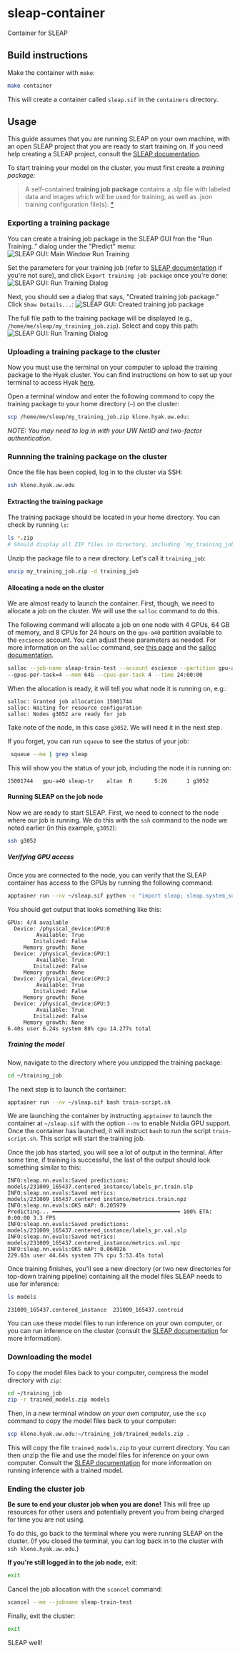 # sleap-container

Container for SLEAP

## Build instructions

Make the container with `make`:

```bash
make container
```

This will create a container called `sleap.sif` in the `containers` directory.

## Usage

 This guide assumes that you are running SLEAP on your own machine, with an open SLEAP project that you are ready to start training on. If you need help creating a SLEAP project, consult the [SLEAP documentation](https://sleap.ai/tutorials/tutorial.html).

To start training your model on the cluster, you must first create a *training package*:

> A self-contained **training job package** contains a .slp file with labeled data and images which will be used for training, as well as .json training configuration file(s). [*](https://sleap.ai/notebooks/Training_and_inference_using_Google_Drive.html)

### Exporting a training package

You can create a training job package in the SLEAP GUI fron the "Run Training.." dialog under the "Predict" menu:
![SLEAP GUI: Main Window Run Training](./docs/screenshots/01-main_dropdown_predict_run_training.png)

Set the parameters for your training job (refer to [SLEAP documentation](https://sleap.ai/tutorials/initial-training.html) if you're not sure), and click `Export training job package` once you're done:
![SLEAP GUI: Run Training Dialog](./docs/screenshots/02-run_training_dialog.png)

Next, you should see a dialog that says, "Created training job package." Click `Show Details...`:
![SLEAP GUI: Created training job package](./docs/screenshots/03-created_training_job_package.png)

The full file path to the training package will be displayed (e.g., `/home/me/sleap/my_training_job.zip`). Select and copy this path:
![SLEAP GUI: Run Training Dialog](./docs/screenshots/04-created_training_job_package_details.png)

### Uploading a training package to the cluster

Now you must use the terminal on your computer to upload the training package to the Hyak cluster. You can find instructions on how to set up your terminal to access Hyak [here](https://uw-psych.github.io/compute_docs/hyak/start/connect-ssh.html).

Open a terminal window and enter the following command to copy the training package to your home directory (`~`) on the cluster:

```bash
scp /home/me/sleap/my_training_job.zip klone.hyak.uw.edu:
```

*NOTE: You may need to log in with your UW NetID and two-factor authentication.*

### Runnning the training package on the cluster

Once the file has been copied, log in to the cluster via SSH:

```bash
ssh klone.hyak.uw.edu
```

#### Extracting the training package

The training package should be located in your home directory. You can check by running `ls`:

```bash
ls *.zip
# Should display all ZIP files in directory, including `my_training_job.zip`
```

Unzip the package file to a new directory. Let's call it `training_job`:

```bash
unzip my_training_job.zip -d training_job
```

#### Allocating a node on the cluster

We are almost ready to launch the container. First, though, we need to allocate a job on the cluster. We will use the `salloc` command to do this.

The following command will allocate a job on one node with 4 GPUs, 64 GB of memory, and 8 CPUs for 24 hours on the `gpu-a40` partition available to the `escience` account. You can adjust these parameters as needed. For more information on the `salloc` command, see [this page](hhttps://uw-psych.github.io/compute_docs/hyak/compute/slurm/slurm.html) and the [salloc documentation](https://slurm.schedmd.com/salloc.html).

```bash
salloc --job-name sleap-train-test --account escience --partition gpu-a40 --gpus 4 --ntasks 1
--gpus-per-task=4 --mem 64G --cpus-per-task 4 --time 24:00:00
```

When the allocation is ready, it will tell you what node it is running on, e.g.:

```text
salloc: Granted job allocation 15001744
salloc: Waiting for resource configuration
salloc: Nodes g3052 are ready for job
```

Take note of the node, in this case `g3052`. We will need it in the next step.

If you forget, you can run `squeue` to see the status of your job:

```bash
 squeue --me | grep sleap
 ```

This will show you the status of your job, including the node it is running on:

```text
15001744   gpu-a40 sleap-tr    altan  R       5:26      1 g3052
```

#### Running SLEAP on the job node

Now we are ready to start SLEAP. First, we need to connect to the node where our job is running. We do this with the `ssh` command to the node we noted earlier (in this example, `g3052`):

```bash
ssh g3052
```

##### Verifying GPU access

Once you are connected to the node, you can verify that the SLEAP container has access to the GPUs by running the following command:

```bash
apptainer run --nv ~/sleap.sif python -c "import sleap; sleap.system_summary()"
```

You should get output that looks something like this:

```text
GPUs: 4/4 available
  Device: /physical_device:GPU:0
         Available: True
        Initalized: False
     Memory growth: None
  Device: /physical_device:GPU:1
         Available: True
        Initalized: False
     Memory growth: None
  Device: /physical_device:GPU:2
         Available: True
        Initalized: False
     Memory growth: None
  Device: /physical_device:GPU:3
         Available: True
        Initalized: False
     Memory growth: None
6.40s user 6.24s system 88% cpu 14.277s total
```

##### Training the model

Now, navigate to the directory where you unzipped the training package:

```bash
cd ~/training_job
```

The next step is to launch the container:

```bash
apptainer run --nv ~/sleap.sif bash train-script.sh
```

We are launching the container by instructing `apptainer` to launch the container
at `~/sleap.sif` with the option `--nv` to enable Nvidia GPU support. Once the container has launched, it will instruct `bash` to run the script `train-script.sh`. This script will start the training job.

Once the job has started, you will see a lot of output in the terminal. After some time, if training is successful, the last of the output should look something similar to this:

```text
INFO:sleap.nn.evals:Saved predictions: models/231009_165437.centered_instance/labels_pr.train.slp
INFO:sleap.nn.evals:Saved metrics: models/231009_165437.centered_instance/metrics.train.npz
INFO:sleap.nn.evals:OKS mAP: 0.205979
Predicting... ━━━━━━━━━━━━━━━━━━━━━━━━━━━━━━━━━━━━━━━━ 100% ETA: 0:00:00 3.3 FPS
INFO:sleap.nn.evals:Saved predictions: models/231009_165437.centered_instance/labels_pr.val.slp
INFO:sleap.nn.evals:Saved metrics: models/231009_165437.centered_instance/metrics.val.npz
INFO:sleap.nn.evals:OKS mAP: 0.064026
229.63s user 44.64s system 77% cpu 5:53.45s total
```

Once training finishes, you'll see a new directory (or two new directories for top-down training pipeline) containing all the model files SLEAP needs to use for inference:

```bash
ls models
```

```text
231009_165437.centered_instance  231009_165437.centroid
```

You can use these model files to run inference on your own computer, or you can run inference on the cluster (consult the [SLEAP documentation](https://sleap.ai/guides/remote.html) for more information).

### Downloading the model

To copy the model files back to your computer, compress the model directory with `zip`:

```bash
cd ~/training_job
zip -r trained_models.zip models
```

Then, in a new terminal window *on your own computer*, use the `scp` command to copy the model files back to your computer:

```bash
scp klone.hyak.uw.edu:~/training_job/trained_models.zip .
```

This will copy the file `trained_models.zip` to your current directory. You can then unzip the file and use the model files for inference on your own computer. Consult the [SLEAP documentation](https://sleap.ai/guides/remote.html) for more information on running inference with a trained model.

### Ending the cluster job

**Be sure to end your cluster job when you are done!** This will free up resources for other users and potentially prevent you from being charged for time you are not using.

To do this, go back to the terminal where you were running SLEAP on the cluster. (If you closed the terminal, you can log back in to the cluster with `ssh klone.hyak.uw.edu`.)

**If you're still logged in to the job node**, exit:

```bash
exit
```

Cancel the job allocation with the `scancel` command:

```bash
scancel --me --jobname sleap-train-test
```

Finally, exit the cluster:

```bash
exit
```

SLEAP well!
